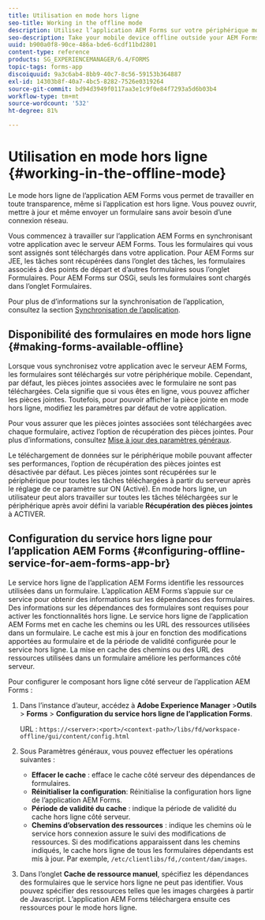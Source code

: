 ```yaml
---
title: Utilisation en mode hors ligne
seo-title: Working in the offline mode
description: Utilisez l’application AEM Forms sur votre périphérique mobile en dehors de vos réseaux AEM Forms ou en mode hors ligne complet
seo-description: Take your mobile device offline outside your AEM Forms network range or in a completely offline mode and work on the AEM Forms app
uuid: b900a0f8-90ce-486a-bde6-6cdf11bd2801
content-type: reference
products: SG_EXPERIENCEMANAGER/6.4/FORMS
topic-tags: forms-app
discoiquuid: 9a3c6ab4-8bb9-40c7-8c56-59153b364887
exl-id: 14303b8f-40a7-4bc5-8282-7526e0319264
source-git-commit: bd94d3949f0117aa3e1c9f0e84f7293a5d6b03b4
workflow-type: tm+mt
source-wordcount: '532'
ht-degree: 81%

---
```


# Utilisation en mode hors ligne {#working-in-the-offline-mode}

Le mode hors ligne de l’application AEM Forms vous permet de travailler en toute transparence, même si l’application est hors ligne. Vous pouvez ouvrir, mettre à jour et même envoyer un formulaire sans avoir besoin d’une connexion réseau.

Vous commencez à travailler sur l’application AEM Forms en synchronisant votre application avec le serveur AEM Forms. Tous les formulaires qui vous sont assignés sont téléchargés dans votre application. Pour AEM Forms sur JEE, les tâches sont récupérées dans l’onglet des tâches, les formulaires associés à des points de départ et d’autres formulaires sous l’onglet Formulaires. Pour AEM Forms sur OSGi, seuls les formulaires sont chargés dans l’onglet Formulaires.

Pour plus de d’informations sur la synchronisation de l’application, consultez la section [Synchronisation de l’application](/help/forms/using/sync-app.md).

## Disponibilité des formulaires en mode hors ligne {#making-forms-available-offline}

Lorsque vous synchronisez votre application avec le serveur AEM Forms, les formulaires sont téléchargés sur votre périphérique mobile. Cependant, par défaut, les pièces jointes associées avec le formulaire ne sont pas téléchargées. Cela signifie que si vous êtes en ligne, vous pouvez afficher les pièces jointes. Toutefois, pour pouvoir afficher la pièce jointe en mode hors ligne, modifiez les paramètres par défaut de votre application.

Pour vous assurer que les pièces jointes associées sont téléchargées avec chaque formulaire, activez l’option de récupération des pièces jointes. Pour plus d’informations, consultez [Mise à jour des paramètres généraux](/help/forms/using/update-general-settings.md).

Le téléchargement de données sur le périphérique mobile pouvant affecter ses performances, l’option de récupération des pièces jointes est désactivée par défaut. Les pièces jointes sont récupérées sur le périphérique pour toutes les tâches téléchargées à partir du serveur après le réglage de ce paramètre sur ON (Activé). En mode hors ligne, un utilisateur peut alors travailler sur toutes les tâches téléchargées sur le périphérique après avoir défini la variable **Récupération des pièces jointes** à ACTIVER.

## Configuration du service hors ligne pour l’application AEM Forms {#configuring-offline-service-for-aem-forms-app-br}

Le service hors ligne de l’application AEM Forms identifie les ressources utilisées dans un formulaire. L’application AEM Forms s’appuie sur ce service pour obtenir des informations sur les dépendances des formulaires. Des informations sur les dépendances des formulaires sont requises pour activer les fonctionnalités hors ligne. Le service hors ligne de l’application AEM Forms met en cache les chemins ou les URL des ressources utilisées dans un formulaire. Le cache est mis à jour en fonction des modifications apportées au formulaire et de la période de validité configurée pour le service hors ligne. La mise en cache des chemins ou des URL des ressources utilisées dans un formulaire améliore les performances côté serveur.

Pour configurer le composant hors ligne côté serveur de l’application AEM Forms :

1. Dans l’instance d’auteur, accédez à **Adobe Experience Manager** >**Outils** > **Forms** > **Configuration du service hors ligne de l’application Forms**.

   URL : `https://<server>:<port>/<context-path>/libs/fd/workspace-offline/gui/content/config.html`

1. Sous Paramètres généraux, vous pouvez effectuer les opérations suivantes :

   * **Effacer le cache** : efface le cache côté serveur des dépendances de formulaires.
   * **Réinitialiser la configuration**: Réinitialise la configuration hors ligne de l’application AEM Forms.
   * **Période de validité du cache** : indique la période de validité du cache hors ligne côté serveur.
   * **Chemins d’observation des ressources** : indique les chemins où le service hors connexion assure le suivi des modifications de ressources. Si des modifications apparaissent dans les chemins indiqués, le cache hors ligne de tous les formulaires dépendants est mis à jour. Par exemple, `/etc/clientlibs/fd,/content/dam/images`.

1. Dans l’onglet **Cache de ressource manuel**, spécifiez les dépendances des formulaires que le service hors ligne ne peut pas identifier. Vous pouvez spécifier des ressources telles que les images chargées à partir de Javascript. L’application AEM Forms téléchargera ensuite ces ressources pour le mode hors ligne.
